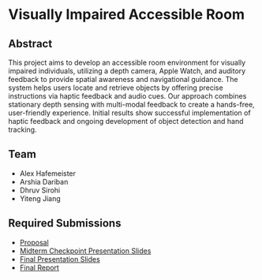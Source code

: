 # Visually Impaired Accessible Room

## Abstract

This project aims to develop an accessible room environment for visually impaired individuals, utilizing a depth camera, Apple Watch, and auditory feedback to provide spatial awareness and navigational guidance. The system helps users locate and retrieve objects by offering precise instructions via haptic feedback and audio cues. Our approach combines stationary depth sensing with multi-modal feedback to create a hands-free, user-friendly experience. Initial results show successful implementation of haptic feedback and ongoing development of object detection and hand tracking.

## Team

* Alex Hafemeister
* Arshia Dariban
* Dhruv Sirohi
* Yiteng Jiang

## Required Submissions

* [Proposal](https://github.com/ECEM202A/viar.github.io/blob/main/docs/proposal.md)
* [Midterm Checkpoint Presentation Slides](https://github.com/ECEM202A/viar.github.io/blob/main/docs/EC%20ENGR%20M202A%20Project%20Midterm%20Presentation.pdf)
* [Final Presentation Slides](https://github.com/ECEM202A/viar.github.io/blob/main/docs/EC%20ENGR%20M202A%20Project%20Final%20Presentation.pdf)
* [Final Report](https://github.com/ECEM202A/viar.github.io/blob/main/docs/report.md)